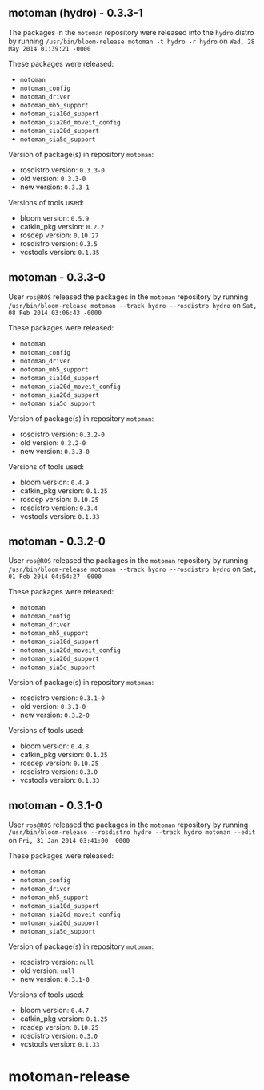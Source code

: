 ## motoman (hydro) - 0.3.3-1

The packages in the `motoman` repository were released into the `hydro` distro by running `/usr/bin/bloom-release motoman -t hydro -r hydro` on `Wed, 28 May 2014 01:39:21 -0000`

These packages were released:
- `motoman`
- `motoman_config`
- `motoman_driver`
- `motoman_mh5_support`
- `motoman_sia10d_support`
- `motoman_sia20d_moveit_config`
- `motoman_sia20d_support`
- `motoman_sia5d_support`

Version of package(s) in repository `motoman`:
- rosdistro version: `0.3.3-0`
- old version: `0.3.3-0`
- new version: `0.3.3-1`

Versions of tools used:
- bloom version: `0.5.9`
- catkin_pkg version: `0.2.2`
- rosdep version: `0.10.27`
- rosdistro version: `0.3.5`
- vcstools version: `0.1.35`


## motoman - 0.3.3-0

User `ros@ROS` released the packages in the `motoman` repository by running `/usr/bin/bloom-release motoman --track hydro --rosdistro hydro` on `Sat, 08 Feb 2014 03:06:43 -0000`

These packages were released:
- `motoman`
- `motoman_config`
- `motoman_driver`
- `motoman_mh5_support`
- `motoman_sia10d_support`
- `motoman_sia20d_moveit_config`
- `motoman_sia20d_support`
- `motoman_sia5d_support`

Version of package(s) in repository `motoman`:
- rosdistro version: `0.3.2-0`
- old version: `0.3.2-0`
- new version: `0.3.3-0`

Versions of tools used:
- bloom version: `0.4.9`
- catkin_pkg version: `0.1.25`
- rosdep version: `0.10.25`
- rosdistro version: `0.3.4`
- vcstools version: `0.1.33`


## motoman - 0.3.2-0

User `ros@ROS` released the packages in the `motoman` repository by running `/usr/bin/bloom-release motoman --track hydro --rosdistro hydro` on `Sat, 01 Feb 2014 04:54:27 -0000`

These packages were released:
- `motoman`
- `motoman_config`
- `motoman_driver`
- `motoman_mh5_support`
- `motoman_sia10d_support`
- `motoman_sia20d_moveit_config`
- `motoman_sia20d_support`
- `motoman_sia5d_support`

Version of package(s) in repository `motoman`:
- rosdistro version: `0.3.1-0`
- old version: `0.3.1-0`
- new version: `0.3.2-0`

Versions of tools used:
- bloom version: `0.4.8`
- catkin_pkg version: `0.1.25`
- rosdep version: `0.10.25`
- rosdistro version: `0.3.0`
- vcstools version: `0.1.33`


## motoman - 0.3.1-0

User `ros@ROS` released the packages in the `motoman` repository by running `/usr/bin/bloom-release --rosdistro hydro --track hydro motoman --edit` on `Fri, 31 Jan 2014 03:41:00 -0000`

These packages were released:
- `motoman`
- `motoman_config`
- `motoman_driver`
- `motoman_mh5_support`
- `motoman_sia10d_support`
- `motoman_sia20d_moveit_config`
- `motoman_sia20d_support`
- `motoman_sia5d_support`

Version of package(s) in repository `motoman`:
- rosdistro version: `null`
- old version: `null`
- new version: `0.3.1-0`

Versions of tools used:
- bloom version: `0.4.7`
- catkin_pkg version: `0.1.25`
- rosdep version: `0.10.25`
- rosdistro version: `0.3.0`
- vcstools version: `0.1.33`


motoman-release
===============
